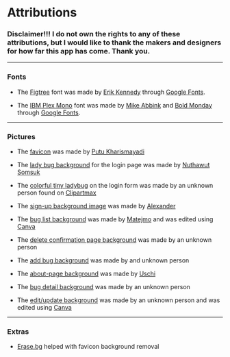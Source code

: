 # **Attributions**
### **Disclaimer!!!** I do not own the rights to any of these attributions, but I would like to thank the makers and designers for how far this app has come. Thank you.

---

### Fonts 
* The [Figtree](https://fonts.google.com/specimen/Figtree?query=fig) font was made by [Erik Kennedy](https://fonts.google.com/?query=Erik+Kennedy) through [Google Fonts](https://fonts.google.com/).

* The [IBM Plex Mono](https://fonts.google.com/specimen/IBM+Plex+Mono?query=IBM) font was made by [Mike Abbink](https://fonts.google.com/?query=Mike+Abbink) and [Bold Monday](https://fonts.google.com/?query=Bold+Monday) through [Google Fonts](https://fonts.google.com/).

---
### Pictures
* The [favicon](https://thenounproject.com/icon/software-bugs-1510126/) was made by [Putu Kharismayadi](https://thenounproject.com/putukharismayadi/)

* The [lady bug background](https://www.istockphoto.com/photo/computer-bug-failure-or-error-of-software-and-hardware-concept-miniature-red-ladybug-gm1011619072-272570589) for the login page was made by [Nuthawut Somsuk](https://www.istockphoto.com/portfolio/eamesBot?mediatype=photography)

* The [colorful tiny ladybug](https://www.clipartmax.com/middle/m2H7G6A0H7N4m2i8_computer-bug-clipart-software-bug-patch-tuesday-clip-computer-bugs/) on the login form was made by an unknown person found on [Clipartmax](https://www.clipartmax.com/)

* The [sign-up background image](https://stock.adobe.com/search/images?k=software+bug&asset_id=231685699) was made by [Alexander](https://stock.adobe.com/contributor/205980439/alexander?load_type=author&prev_url=detail)

* The [bug list background](https://www.istockphoto.com/photo/yellow-glowing-circuit-board-close-up-gm536657616-95034193) was made by [Matejmo](https://www.istockphoto.com/portfolio/matejmo?mediatype=photography) and was edited using [Canva](https://www.canva.com/)

* The [delete confirmation page background](https://one2one.sparklight.com/top-signs-you-may-have-a-computer-virus/) was made by an unknown person

* The [add bug background](https://codoid.com/software-testing/common-reasons-bugs-go-undetected/) was made by and unknown person

* The [about-page background](https://www.flickr.com/photos/batiks/7610535900) was made by [Uschi](https://www.flickr.com/photos/batiks/)

* The [bug detail background](https://www.techslang.com/definition/what-is-a-computer-bug/) was made by an unknown person

* The [edit/update background](https://www.bitdefender.com/blog/hotforsecurity/microsoft-rolls-out-emergency-updates-for-windows-server-and-vpn-bugs/) was made by an unknown person and was edited using [Canva](https://www.canva.com/)

---
### Extras
* [Erase.bg](https://www.erase.bg/) helped with favicon background removal
